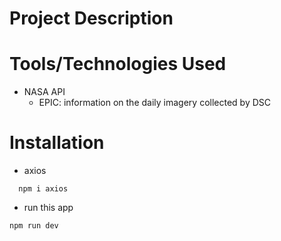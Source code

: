 # Project Description


# Tools/Technologies Used
- NASA API 
  - EPIC: information on the daily imagery collected by DSC

# Installation
- axios
``` 
  npm i axios
```
- run this app
```
npm run dev
```

